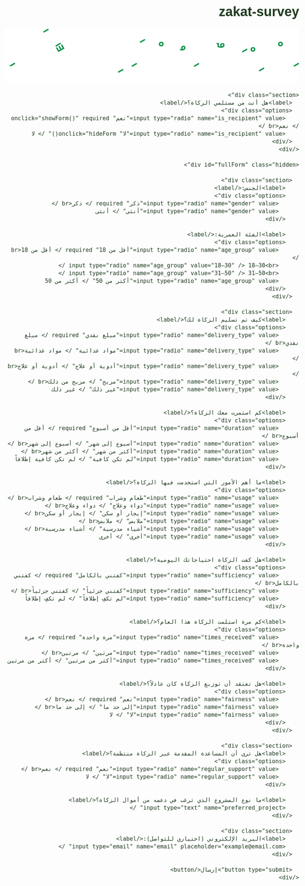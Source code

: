 # zakat-survey
<!DOCTYPE html>
<html lang="ar" dir="rtl">
<head>
  <meta charset="UTF-8" />
  <meta name="viewport" content="width=device-width, initial-scale=1.0" />
  <title>استبيان مستلمي الزكاة</title>
  <style>
    body {
      font-family: 'Tajawal', sans-serif;
      background-image: url('zakat.jpg'); /* صورة الخلفية */
      background-size: cover;
      background-position: center;
      background-repeat: no-repeat;
      color: #1e3a1e;
      padding: 20px;
      max-width: 800px;
      margin: auto;
      font-size: 18px;
    }

    .section {
      margin-bottom: 20px;
      background-color: rgba(255, 255, 255, 0.8);
      padding: 15px;
      border-radius: 10px;
    }

    label {
      display: block;
      margin: 10px 0 5px;
      font-weight: bold;
    }

    .options {
      margin-bottom: 15px;
    }

    input[type='text'],
    input[type="email"],
    textarea {
      width: 100%;
      padding: 10px;
      border-radius: 5px;
      border: 1px solid #ccc;
      margin-top: 5px;
      box-sizing: border-box;
    }

    button {
      background-color: #15803d;
      color: white;
      padding: 10px 20px;
      border: none;
      border-radius: 5px;
      cursor: pointer;
      font-size: 16px;
    }

    button:hover {
      background-color: #166534;
    }

    .hidden {
      display: none;
    }

    @media (max-width: 600px) {
      body {
        font-size: 16px;
        padding: 10px;
      }
    }
  </style>
</head>
<body>

  <!-- صورة العنوان -->
  <img src="zakatttt.png" alt="عنوان الاستبيان" style="display: block; margin: 20px auto; max-width: 100%; height: auto;" />

  <form action="https://formspree.io/f/mgvzyapw" method="POST" id="zakatForm">

    <div class="section">
      <label>هل أنت من مستلمي الزكاة؟</label>
      <div class="options">
        <input type="radio" name="is_recipient" value="نعم" onclick="showForm()" required /> نعم<br />
        <input type="radio" name="is_recipient" value="لا" onclick="hideForm()" /> لا
      </div>
    </div>

    <div id="fullForm" class="hidden">

      <div class="section">
        <label>الجنس:</label>
        <div class="options">
          <input type="radio" name="gender" value="ذكر" required /> ذكر<br />
          <input type="radio" name="gender" value="أنثى" /> أنثى
        </div>

        <label>الفئة العمرية:</label>
        <div class="options">
          <input type="radio" name="age_group" value="أقل من 18" required /> أقل من 18<br />
          <input type="radio" name="age_group" value="18–30" /> 18–30<br />
          <input type="radio" name="age_group" value="31–50" /> 31–50<br />
          <input type="radio" name="age_group" value="أكثر من 50" /> أكثر من 50
        </div>
      </div>

      <div class="section">
        <label>كيف تم تسليم الزكاة لك؟</label>
        <div class="options">
          <input type="radio" name="delivery_type" value="مبلغ نقدي" required /> مبلغ نقدي<br />
          <input type="radio" name="delivery_type" value="مواد غذائية" /> مواد غذائية<br />
          <input type="radio" name="delivery_type" value="أدوية أو علاج" /> أدوية أو علاج<br />
          <input type="radio" name="delivery_type" value="مزيج" /> مزيج من ذلك<br />
          <input type="radio" name="delivery_type" value="غير ذلك" /> غير ذلك
        </div>

        <label>كم استمرت معك الزكاة؟</label>
        <div class="options">
          <input type="radio" name="duration" value="أقل من أسبوع" required /> أقل من أسبوع<br />
          <input type="radio" name="duration" value="أسبوع إلى شهر" /> أسبوع إلى شهر<br />
          <input type="radio" name="duration" value="أكثر من شهر" /> أكثر من شهر<br />
          <input type="radio" name="duration" value="لم تكن كافية" /> لم تكن كافية إطلاقاً
        </div>

        <label>ما أهم الأمور التي استخدمت فيها الزكاة؟</label>
        <div class="options">
          <input type="radio" name="usage" value="طعام وشراب" required /> طعام وشراب<br />
          <input type="radio" name="usage" value="دواء وعلاج" /> دواء وعلاج<br />
          <input type="radio" name="usage" value="إيجار أو سكن" /> إيجار أو سكن<br />
          <input type="radio" name="usage" value="ملابس" /> ملابس<br />
          <input type="radio" name="usage" value="أشياء مدرسية" /> أشياء مدرسية<br />
          <input type="radio" name="usage" value="أخرى" /> أخرى
        </div>

        <label>هل كفت الزكاة احتياجاتك اليومية؟</label>
        <div class="options">
          <input type="radio" name="sufficiency" value="كفتني بالكامل" required /> كفتني بالكامل<br />
          <input type="radio" name="sufficiency" value="كفتني جزئياً" /> كفتني جزئياً<br />
          <input type="radio" name="sufficiency" value="لم تكفِ إطلاقاً" /> لم تكفِ إطلاقاً
        </div>

        <label>كم مرة استلمت الزكاة هذا العام؟</label>
        <div class="options">
          <input type="radio" name="times_received" value="مرة واحدة" required /> مرة واحدة<br />
          <input type="radio" name="times_received" value="مرتين" /> مرتين<br />
          <input type="radio" name="times_received" value="أكثر من مرتين" /> أكثر من مرتين
        </div>

        <label>هل تعتقد أن توزيع الزكاة كان عادلاً؟</label>
        <div class="options">
          <input type="radio" name="fairness" value="نعم" required /> نعم<br />
          <input type="radio" name="fairness" value="إلى حد ما" /> إلى حد ما<br />
          <input type="radio" name="fairness" value="لا" /> لا
        </div>
      </div>

      <div class="section">
        <label>هل ترى أن المساعدة المقدمة عبر الزكاة منتظمة؟</label>
        <div class="options">
          <input type="radio" name="regular_support" value="نعم" required /> نعم<br />
          <input type="radio" name="regular_support" value="لا" /> لا
        </div>

        <label>ما نوع المشروع الذي ترغب في دعمه من أموال الزكاة؟</label>
        <input type="text" name="preferred_project" />
      </div>

      <div class="section">
        <label>البريد الإلكتروني (اختياري للتواصل):</label>
        <input type="email" name="email" placeholder="example@email.com" />
      </div>

      <button type="submit">إرسال</button>
    </div>
  </form>

  <script>
    function showForm() {
      document.getElementById('fullForm').classList.remove('hidden');
    }
    function hideForm() {
      document.getElementById('fullForm').classList.add('hidden');
    }
  </script>
</body>
</html>
